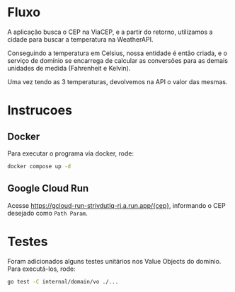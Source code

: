 # Fluxo
A aplicação busca o CEP na ViaCEP, e a partir do retorno, utilizamos a cidade para buscar a temperatura na WeatherAPI.

Conseguindo a temperatura em Celsius, nossa entidade é então criada, e o serviço de domínio se encarrega de calcular as conversões para as demais unidades de medida (Fahrenheit e Kelvin).

Uma vez tendo as 3 temperaturas, devolvemos na API o valor das mesmas.

# Instrucoes

## Docker

Para executar o programa via docker, rode:
```sh
docker compose up -d
```

## Google Cloud Run

Acesse https://gcloud-run-strivdutlq-rj.a.run.app/{cep}, informando o CEP desejado como `Path Param`.

# Testes

Foram adicionados alguns testes unitários nos Value Objects do domínio. Para executá-los, rode:
```sh
go test -C internal/domain/vo ./...
```